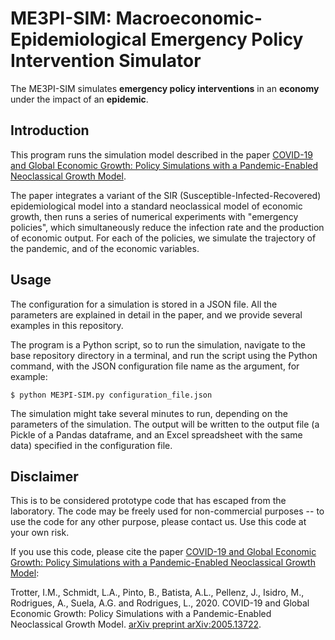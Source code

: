 # ME3PI-SIM: Macroeconomic-Epidemiological Emergency Policy Intervention Simulator

The ME3PI-SIM simulates **emergency policy interventions** in an **economy** under the impact of an **epidemic**.

## Introduction
This program runs the simulation model described in the paper [COVID-19 and Global Economic Growth: Policy Simulations with a Pandemic-Enabled Neoclassical Growth Model](https://arxiv.org/abs/2005.13722).

The paper integrates a variant of the SIR (Susceptible-Infected-Recovered) epidemiological model into a standard neoclassical model of economic growth, then runs a series of numerical experiments with "emergency policies", which simultaneously reduce the infection rate and the production of economic output. For each of the policies, we simulate the trajectory of the pandemic, and of the economic variables.

## Usage
The configuration for a simulation is stored in a JSON file. All the parameters are explained in detail in the paper, and we provide several examples in this repository.

The program is a Python script, so to run the simulation, navigate to the base repository directory in a terminal, and run the script using the Python command, with the JSON configuration file name as the argument, for example:
```
$ python ME3PI-SIM.py configuration_file.json
```

The simulation might take several minutes to run, depending on the parameters of the simulation. The output will be written to the output file (a Pickle of a Pandas dataframe, and an Excel spreadsheet with the same data) specified in the configuration file.

## Disclaimer
This is to be considered prototype code that has escaped from the laboratory. The code may be freely used for non-commercial purposes -- to use the code for any other purpose, please contact us. Use this code at your own risk.

If you use this code, please cite the paper [COVID-19 and Global Economic Growth: Policy Simulations with a Pandemic-Enabled Neoclassical Growth Model](https://arxiv.org/abs/2005.13722):

Trotter, I.M., Schmidt, L.A., Pinto, B., Batista, A.L., Pellenz, J., Isidro, M., Rodrigues, A., Suela, A.G. and Rodrigues, L., 2020. COVID-19 and Global Economic Growth: Policy Simulations with a Pandemic-Enabled Neoclassical Growth Model. [arXiv preprint arXiv:2005.13722](https://arxiv.org/abs/2005.13722).